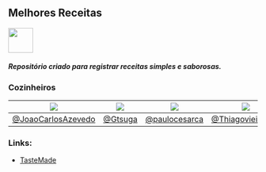 ## Melhores Receitas 

<img src="https://image.flaticon.com/icons/svg/1094/1094675.svg" height = '50'>

##### Repositório criado para registrar receitas simples e saborosas.


### Cozinheiros

[![](https://avatars1.githubusercontent.com/u/19213771?v=4&s=80)](https://github.com/JoaoCarlosAzevedo) |  [![](https://avatars1.githubusercontent.com/u/34784913?v=4&s=80)](https://github.com/Gtsuga)  | [![](https://avatars3.githubusercontent.com/u/67388846?v=4&s=80)](https://github.com/paulocesarca)  | [![](https://avatars1.githubusercontent.com/u/67875492?v=4&s=80)](https://github.com/Thiagovieira461) | [![](https://avatars2.githubusercontent.com/u/18631740?v=4&s=80)](https://github.com/JulianoGTZ)
-|-|-|-|-
[@JoaoCarlosAzevedo](https://github.com/JoaoCarlosAzevedo) | [@Gtsuga](https://github.com/Gtsuga)  | [@paulocesarca](https://github.com/paulocesarca)  | [@Thiagovieira461](https://github.com/Thiagovieira461) | [@JulianoGTZ](https://github.com/JulianoGTZ) |



### Links:
* [TasteMade](https://www.tastemade.com.br/)
